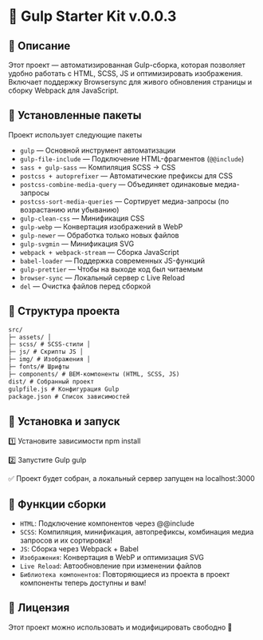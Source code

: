 # 🚀 Gulp Starter Kit v.0.0.3

## 📌 Описание
Этот проект — автоматизированная Gulp-сборка, которая позволяет удобно работать с HTML, SCSS, JS и оптимизировать изображения. Включает поддержку Browsersync для живого обновления страницы и сборку Webpack для JavaScript.


## 🔹 Установленные пакеты
Проект использует следующие пакеты

- `gulp` — Основной инструмент автоматизации  
- `gulp-file-include` — Подключение HTML-фрагментов (`@@include`)  
- `sass + gulp-sass` — Компиляция SCSS → CSS  
- `postcss + autoprefixer` — Автоматические префиксы для CSS  
- `postcss-combine-media-query` — Объединяет одинаковые медиа-запросы 
- `postcss-sort-media-queries` — Сортирует медиа-запросы (по возрастанию или убыванию)
- `gulp-clean-css` — Минификация CSS  
- `gulp-webp` — Конвертация изображений в WebP  
- `gulp-newer` — Обработка только новых файлов  
- `gulp-svgmin` — Минификация SVG  
- `webpack + webpack-stream` — Сборка JavaScript  
- `babel-loader` — Поддержка современных JS-функций 
- `gulp-prettier` — Чтобы на выходе код был читаемым
- `browser-sync` — Локальный сервер с Live Reload  
- `del` — Очистка файлов перед сборкой


## 🔹 Структура проекта

````markdown
src/ 
├─ assets/ │ 
├─ scss/ # SCSS-стили │ 
├─ js/ # Скрипты JS │ 
├─ img/ # Изображения │ 
├─ fonts/# Шрифты 
├─ components/ # BEM-компоненты (HTML, SCSS, JS) 
dist/ # Собранный проект 
gulpfile.js # Конфигурация Gulp 
package.json # Список зависимостей 
````

## 🔹 Установка и запуск
1️⃣ Установите зависимости npm install

2️⃣ Запустите Gulp gulp

✅ Проект будет собран, а локальный сервер запущен на localhost:3000


## 🔹 Функции сборки
- `HTML`: Подключение компонентов через @@include
- `SCSS`: Компиляция, минификация, автопрефиксы, комбинация медиа запросов и их сортировка!
- `JS`: Сборка через Webpack + Babel
- `Изображения`: Конвертация в WebP и оптимизация SVG
- `Live Reload`: Автообновление при изменении файлов
- `Библиотека компонентов`: Повторяющиеся из проекта в проект компоненты теперь доступны и вам! 


## 🔹 Лицензия
Этот проект можно использовать и модифицировать свободно 🚀